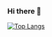 ### Hi there 👋

<!--
**DennisBaerXY/DennisBaerXY** is a ✨ _special_ ✨ repository because its `README.md` (this file) appears on your GitHub profile.

Here are some ideas to get you started:

- 🔭 I’m currently working on ...
- 🌱 I’m currently learning ...
- 👯 I’m looking to collaborate on ...
- 🤔 I’m looking for help with ...
- 💬 Ask me about ...
- 📫 How to reach me: ...
- 😄 Pronouns: ...
- ⚡ Fun fact: ...
-->



[![Top Langs](https://github-readme-stats.vercel.app/api/top-langs/?username=DennisBaerXY)](https://github.com/anuraghazra/github-readme-stats)
